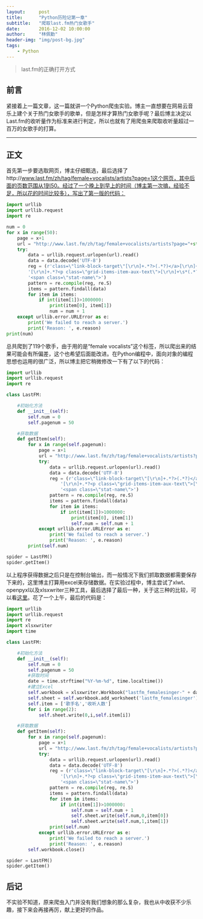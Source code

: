 ```yaml
---
layout:     post
title:      "Python历险记第一章"
subtitle:   "爬取last.fm热门女歌手"
date:       2016-12-02 10:00:00
author:     "林佩勤"
header-img: "img/post-bg.jpg"
tags:
    - Python
---
```


> last.fm的正确打开方式


## 前言

紧接着上一篇文章，这一篇就讲一个Python爬虫实验。博主一直想要在网易云音乐上建个关于热门女歌手的歌单，但是怎样才算热门女歌手呢？最后博主决定以Last.fm的收听量作为标准来进行判定，所以也就有了用爬虫来爬取收听量超过一百万的女歌手的打算。

---

## 正文

首先第一步要选取网页，博主仔细甄选，最后选择了http://www.last.fm/zh/tag/female+vocalists/artists?page=1这个网页，其中后面的页数范围从1到50。经过了一个晚上到早上的时间（博主第一次搞，经验不足，所以花的时间比较多），写出了第一版的代码：

```python
import urllib
import urllib.request
import re

num = 0
for x in range(50):
    page = x+1
    url = "http://www.last.fm/zh/tag/female+vocalists/artists?page="+str(page)
    try:
        data = urllib.request.urlopen(url).read()
        data = data.decode('UTF-8')
        reg = (r'class=\"link-block-target\"[\r\n]+.*?>(.*?)</a>[\r\n]+.*?</p>'
        '[\r\n]+.*?<p class=\"grid-items-item-aux-text\">[\r\n]+\s*(.*?)\s位'
        '<span class=\"stat-name\">')
        pattern = re.compile(reg, re.S)
        items = pattern.findall(data)
        for item in items:
            if int(item[1])>1000000:
                print(item[0], item[1])
                num = num + 1
    except urllib.error.URLError as e:
        print('We failed to reach a server.')
        print('Reason: ', e.reason)
print(num)
```

总共爬到了119个歌手，由于用的是“female vocalists”这个标签，所以爬出来的结果可能会有所偏差，这个也希望后面能改进。在Python编程中，面向对象的编程思想也运用的很广泛，所以博主把它稍微修改一下有了以下的代码：

```python
import urllib
import urllib.request
import re

class LastFM:

    #初始化方法
    def __init__(self):
        self.num = 0
        self.pagenum = 50

    #获取数据
    def getItem(self):
        for x in range(self.pagenum):
            page = x+1
            url = "http://www.last.fm/zh/tag/female+vocalists/artists?page="+str(page)
            try:
                data = urllib.request.urlopen(url).read()
                data = data.decode('UTF-8')
                reg = (r'class=\"link-block-target\"[\r\n]+.*?>(.*?)</a>[\r\n]+.*?</p>'
                    '[\r\n]+.*?<p class=\"grid-items-item-aux-text\">[\r\n]+\s*(.*?)\s位'
                    '<span class=\"stat-name\">')
                pattern = re.compile(reg, re.S)
                items = pattern.findall(data)
                for item in items:
                    if int(item[1])>1000000:
                        print(item[0], item[1])
                        self.num = self.num + 1
            except urllib.error.URLError as e:
                print('We failed to reach a server.')
                print('Reason: ', e.reason)
        print(self.num)

spider = LastFM()
spider.getItem()
```

以上程序获得数据之后只是在控制台输出，而一般情况下我们抓取数据都需要保存下来的，这里博主打算用excel来存储数据。在实验过程中，博主尝试了xlwt、openpyxl以及xlsxwriter三种工具，最后选择了最后一种，关于这三种的比较，可以看[这里](http://ju.outofmemory.cn/entry/56671)。花了一个上午，最后的代码是：

```python
import urllib
import urllib.request
import re
import xlsxwriter
import time

class LastFM:

    #初始化方法
    def __init__(self):
        self.num = 0
        self.pagenum = 50
        #获取时间
        date = time.strftime("%Y-%m-%d", time.localtime())
        #建立Excel
        self.workbook = xlsxwriter.Workbook("lastfm_femalesinger-" + date + ".xlsx")
        self.sheet = self.workbook.add_worksheet('lastfm_femalesinger')
        self.item = ['歌手名','收听人数']
        for i in range(2):
            self.sheet.write(0,i,self.item[i])

    #获取数据
    def getItem(self):
        for x in range(self.pagenum):
            page = x+1
            url = "http://www.last.fm/zh/tag/female+vocalists/artists?page="+str(page)
            try:
                data = urllib.request.urlopen(url).read()
                data = data.decode('UTF-8')
                reg = (r'class=\"link-block-target\"[\r\n]+.*?>(.*?)</a>[\r\n]+.*?</p>'
                    '[\r\n]+.*?<p class=\"grid-items-item-aux-text\">[\r\n]+\s*(.*?)\s位'
                    '<span class=\"stat-name\">')
                pattern = re.compile(reg, re.S)
                items = pattern.findall(data)
                for item in items:
                    if int(item[1])>1000000:
                        self.num = self.num + 1
                        self.sheet.write(self.num,0,item[0])
                        self.sheet.write(self.num,1,item[1])
                print(self.num)
            except urllib.error.URLError as e:
                print('We failed to reach a server.')
                print('Reason: ', e.reason)
        self.workbook.close()

spider = LastFM()
spider.getItem()

```

## 后记

不实验不知道，原来爬虫入门并没有我们想象的那么复杂，我也从中收获不少乐趣，接下来会再接再厉，献上更好的作品。
